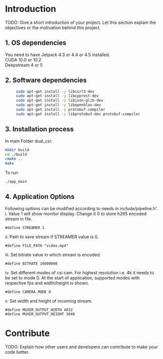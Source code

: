 # Introduction 
TODO: Give a short introduction of your project. Let this section explain the objectives or the motivation behind this project. 

## 1.	OS dependencies
 You need to have Jetpack 4.3 or 4.4 or 4.5 installed.  
 CUDA 10.0 or 10.2  
 Deepstream 4 or 5

## 2.	Software dependencies
```bash
     sudo apt-get install -y libcurl3-dev
     sudo apt-get install -y libcpprest-dev
     sudo apt-get install -y libjson-glib-dev
     sudo apt-get install -y libopenblas-dev
     sudo apt-get install -y protobuf-compiler
     sudo apt-get install -y libprotobuf-dev protobuf-compiler
``` 
## 3.	Installation process
In main Folder dual_csi:
```bash
mkdir build
cd ./build
cmake ..
make
```
To run
```bash
./app_main
```
## 4. Application Options
Following options can be modified according to needs in include/pipeline.h'.    
i. Value 1 will show monitor display. Change it 0 to store h265 encoded stream in file.
```
#define STREAMER 1
```
ii. Path to save stream if STREAMER value is 0.
```
#define FILE_PATH "video.mp4"
```
iii. Set bitrate value in which stream is encoded.
```
#define BITRATE 16000000
```
iv. Set different modes of csi cam. For highest resolution i.e. 4k it needs to be set to mode 0. At the start of application, supported modes with respective fps and width/height is shown.
```
#define CAMERA_MODE 0
```
v. Set width and height of incoming stream.
```
#define MUXER_OUTPUT_WIDTH 4032
#define MUXER_OUTPUT_HEIGHT 3040
```

# Contribute
TODO: Explain how other users and developers can contribute to make your code better. 


